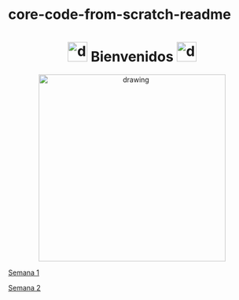 # <b> core-code-from-scratch-readme </b>
# <center > <b> <img src="https://yt3.ggpht.com/dvXQdEt7J9WE6eSat7SLlEh2706CE3mNDkXnJAOC5o45Oq9WY1wmKc77abHrmaxfgSbL03zL2G8=s900-c-k-c0x00ffffff-no-rj" alt="drawing" width="40" /> Bienvenidos <img src="https://yt3.ggpht.com/dvXQdEt7J9WE6eSat7SLlEh2706CE3mNDkXnJAOC5o45Oq9WY1wmKc77abHrmaxfgSbL03zL2G8=s900-c-k-c0x00ffffff-no-rj" alt="drawing" width="40" /></b>



<center><img src="https://blog.openclassrooms.com/es/wp-content/uploads/sites/5/2017/09/AdobeStock_126016889apaisado.jpg" alt="drawing" width="380"/></center>

[Semana 1](Weak/Intro.md)

[Semana 2](Weak/weak2.md)
